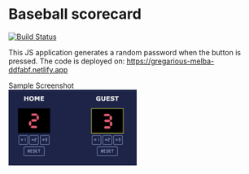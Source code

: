 # Baseball scorecard

[![Build Status](https://travis-ci.org/joemccann/dillinger.svg?branch=master)](https://travis-ci.org/joemccann/dillinger)

This JS application generates a random password when the button is pressed. The code is deployed on: https://gregarious-melba-ddfabf.netlify.app

Sample Screenshot <br>
<img src="https://github.com/kunalpjain/baseball-scoreboard/blob/main/sample.png" width=50%>
